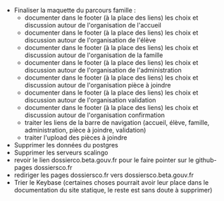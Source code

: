 
- Finaliser la maquette du parcours famille :
	- documenter dans le footer (à la place des liens) les choix et discussion autour de l'organisation de l'accueil
	- documenter dans le footer (à la place des liens) les choix et discussion autour de l'organisation de l'élève
	- documenter dans le footer (à la place des liens) les choix et discussion autour de l'organisation de la famille
	- documenter dans le footer (à la place des liens) les choix et discussion autour de l'organisation de l'administration
	- documenter dans le footer (à la place des liens) les choix et discussion autour de l'organisation pièce à joindre
	- documenter dans le footer (à la place des liens) les choix et discussion autour de l'organisation validation
	- documenter dans le footer (à la place des liens) les choix et discussion autour de l'organisation confirmation
  - traiter les liens de la barre de navigation (accueil, élève, famille, administration, pièce à joindre, validation)
  - traiter l'upload des pièces à joindre
- Supprimer les données du postgres
- Supprimer les serveurs scalingo
- revoir le lien dossierco.beta.gouv.fr pour le faire pointer sur le github-pages dossiersco.fr
- rediriger les pages dossiersco.fr vers dossiersco.beta.gouv.fr
- Trier le Keybase (certaines choses pourrait avoir leur place dans le documentation du site statique, le reste est sans doute à supprimer)

